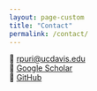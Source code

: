 ```yaml
---
layout: page-custom
title: "Contact"
permalink: /contact/
---
```


📧 [rpuri@ucdavis.edu](mailto:rpuri@ucdavis.edu)  
🔗 [Google Scholar](https://scholar.google.com/citations?user=Vcx8ZqsAAAAJ&hl=en)  
🔗 [GitHub](https://github.com/puriroshan)
